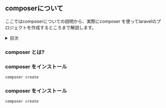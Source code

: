## composerについて
ここではcomposerについての説明から、実際にcomposer を使ってlaravelのプロジェクトを作成するところまで解説します。

<details>
<summary>目次</summary>
* composerとは?
* composerの導入
* composerでlaravelのプロジェクトを作成
</details>


### composer とは?



### composer をインストール
```markdown
composer create
```



### composer をインストール
```markdown
composer create
```

